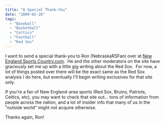 ```yaml
---
title: "A Special Thank-You"
date: "2009-02-26"
tags:
  - "Baseball"
  - "Basketball"
  - "Celtics"
  - "Football"
  - "Red Sox"
---
```


I want to send a special thank-you to Ron (NebraskaRSFan) over at [New England Sports Country.com](http://www.newenglandsportscountry.com).  He and the other moderators on the site have graciously set me up with a little gig writing about the Red Sox.  For now, a lot of things posted over there will be the exact same as the Red Sox analysis I do here, but eventually I'll begin writing exclusives for that site only.

If you're a fan of New England-area sports (Red Sox, Bruins, Patriots, Celtics, etc), you may want to check that site out... tons of information from people across the nation, and a lot of insider info that many of us in the "outside world" might not acquire otherwise.

Thanks again, Ron!
